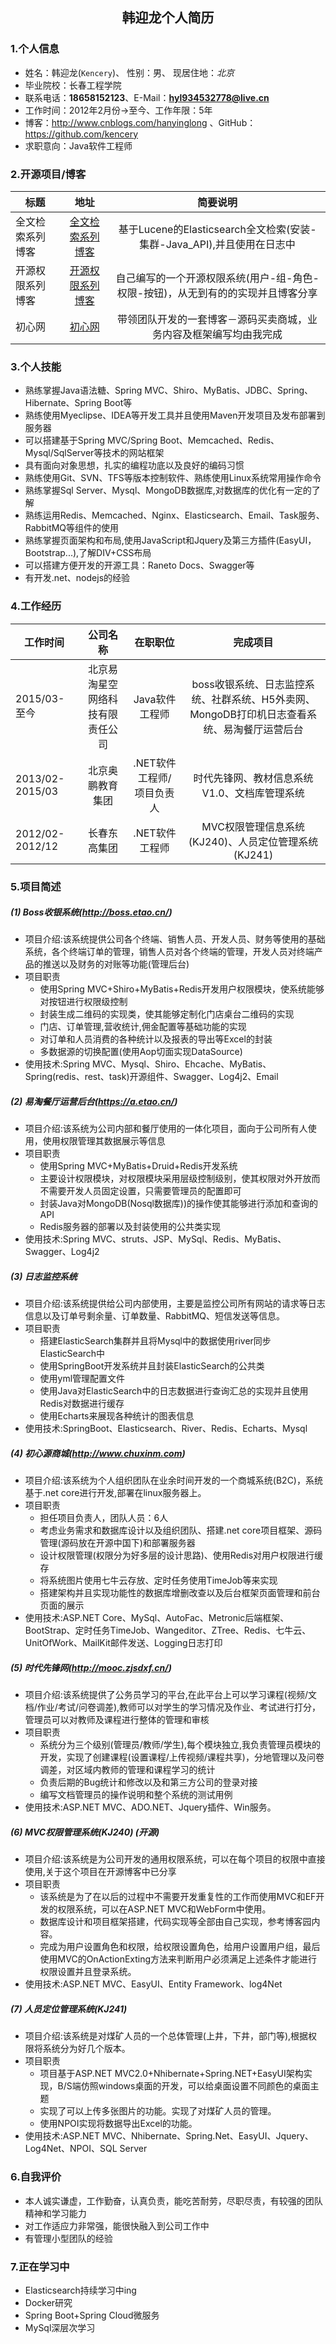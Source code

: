 ﻿<h2 align = "center">韩迎龙个人简历</h2>

### 1.个人信息
* 姓名：韩迎龙(`Kencery`)、 性别：男、 现居住地：*北京*
* 毕业院校：长春工程学院
* 联系电话：**18658152123**、E-Mail：**hyl934532778@live.cn**
* 工作时间：2012年2月份->至今、工作年限：5年
* 博客：http://www.cnblogs.com/hanyinglong 、GitHub：https://github.com/kencery
* 求职意向：Java软件工程师

### 2.开源项目/博客
| 标题        | 地址           | 简要说明           |
| ------------- |:-------------:|:-------------:|
| 全文检索系列博客 |  [全文检索系列博客](http://www.cnblogs.com/hanyinglong/p/5464604.html,"全文检索系列博客")   | 基于Lucene的Elasticsearch全文检索(安装-集群-Java_API),并且使用在日志中|
| 开源权限系列博客 |  [开源权限系列博客](http://www.cnblogs.com/hanyinglong/archive/2013/03/22/2976478.html "开源权限系列博客")   | 自己编写的一个开源权限系统(用户-组-角色-权限-按钮)，从无到有的的实现并且博客分享 |
| 初心网 |  [初心网](http://www.chuxinm.com "初心网")   | 带领团队开发的一套博客－源码买卖商城，业务内容及框架编写均由我完成 |

### 3.个人技能
* 熟练掌握Java语法糖、Spring MVC、Shiro、MyBatis、JDBC、Spring、Hibernate、Spring Boot等
* 熟练使用Myeclipse、IDEA等开发工具并且使用Maven开发项目及发布部署到服务器
* 可以搭建基于Spring MVC/Spring Boot、Memcached、Redis、Mysql/SqlServer等技术的网站框架
* 具有面向对象思想，扎实的编程功底以及良好的编码习惯
* 熟练使用Git、SVN、TFS等版本控制软件、熟练使用Linux系统常用操作命令
* 熟练掌握Sql Server、Mysql、MongoDB数据库,对数据库的优化有一定的了解
* 熟练运用Redis、Memcached、Nginx、Elasticsearch、Email、Task服务、RabbitMQ等组件的使用
* 熟练掌握页面架构和布局,使用JavaScript和Jquery及第三方插件(EasyUI，Bootstrap...),了解DIV+CSS布局
* 可以搭建方便开发的开源工具：Raneto Docs、Swagger等
* 有开发.net、nodejs的经验

### 4.工作经历
| 工作时间          | 公司名称  | 在职职位      | 完成项目       |
| ----------------- |:-------------:|:-------------:|:-------------:|
| 2015/03-至今      | 北京易淘星空网络科技有限责任公司 | Java软件工程师 | boss收银系统、日志监控系统、社群系统、H5外卖网、MongoDB打印机日志查看系统、易淘餐厅运营后台|
| 2013/02-2015/03   | 北京奥鹏教育集团 | .NET软件工程师/项目负责人 | 时代先锋网、教材信息系统V1.0、文档库管理系统 |
| 2012/02-2012/12   | 长春东高集团 | .NET软件工程师 | MVC权限管理信息系统(KJ240)、人员定位管理系统(KJ241) |

### 5.项目简述
##### (1) Boss收银系统(http://boss.etao.cn/)
* 项目介绍:该系统提供公司各个终端、销售人员、开发人员、财务等使用的基础系统，各个终端订单的管理，销售人员对各个终端的管理，开发人员对终端产品的推送以及财务的对账等功能(管理后台)
* 项目职责
	* 使用Spring MVC+Shiro+MyBatis+Redis开发用户权限模块，使系统能够对按钮进行权限级控制
	* 封装生成二维码的实现类，使其能够定制化门店桌台二维码的实现
	* 门店、订单管理,营收统计,佣金配置等基础功能的实现
	* 对订单和人员消费的各种统计以及报表的导出等Excel的封装
	* 多数据源的切换配置(使用Aop切面实现DataSource)
* 使用技术:Spring MVC、Mysql、Shiro、Ehcache、MyBatis、Spring(redis、rest、task)开源组件、Swagger、Log4j2、Email

##### (2) 易淘餐厅运营后台(https://a.etao.cn/)
* 项目介绍:该系统为公司内部和餐厅使用的一体化项目，面向于公司所有人使用，使用权限管理其数据展示等信息
* 项目职责
	* 使用Spring MVC+MyBatis+Druid+Redis开发系统
	* 主要设计权限模块，对权限模块采用层级控制级别，使其权限对外开放而不需要开发人员固定设置，只需要管理员的配置即可
	* 封装Java对MongoDB(Nosql数据库))的操作使其能够进行添加和查询的API
	* Redis服务器的部署以及封装使用的公共类实现
* 使用技术:Spring MVC、struts、JSP、MySql、Redis、MyBatis、Swagger、Log4j2

##### (3) 日志监控系统
* 项目介绍:该系统提供给公司内部使用，主要是监控公司所有网站的请求等日志信息以及订单号剩余量、订单数量、RabbitMQ、短信发送等信息。
* 项目职责
	* 搭建ElasticSearch集群并且将Mysql中的数据使用river同步ElasticSearch中
	* 使用SpringBoot开发系统并且封装ElasticSearch的公共类
	* 使用yml管理配置文件
	* 使用Java对ElasticSearch中的日志数据进行查询汇总的实现并且使用Redis对数据进行缓存
	* 使用Echarts来展现各种统计的图表信息
* 使用技术:SpringBoot、Elasticsearch、River、Redis、Echarts、Mysql

##### (4) 初心源商城(http://www.chuxinm.com)
* 项目介绍:该系统为个人组织团队在业余时间开发的一个商城系统(B2C)，系统基于.net core进行开发,部署在linux服务器上。
* 项目职责
	* 担任项目负责人，团队人员：6人
	* 考虑业务需求和数据库设计以及组织团队、搭建.net core项目框架、源码管理(源码放在开源中国下)和部署服务器
	* 设计权限管理(权限分为好多层的设计思路)、使用Redis对用户权限进行缓存
	* 将系统图片使用七牛云存放、定时任务使用TimeJob等来实现
	* 搭建架构并且实现功能性的数据库增删改查以及后台框架页面管理和前台页面的展示
* 使用技术:ASP.NET Core、MySql、AutoFac、Metronic后端框架、BootStrap、定时任务TimeJob、Wangeditor、ZTree、Redis、七牛云、UnitOfWork、MailKit邮件发送、Logging日志打印

##### (5) 时代先锋网(http://mooc.zjsdxf.cn/)
* 项目介绍:该系统提供了公务员学习的平台,在此平台上可以学习课程(视频/文档/作业/考试/问卷调差),教师可以对学生的学习情况及作业、考试进行打分，管理员可以对教师及课程进行整体的管理和审核
* 项目职责
	* 系统分为三个级别(管理员/教师/学生),每个模块独立,我负责管理员模块的开发，实现了创建课程(设置课程/上传视频/课程共享)，分地管理以及问卷调差，对区域内教师的管理和课程学习的统计
	* 负责后期的Bug统计和修改以及和第三方公司的登录对接
	* 编写文档管理员的操作说明和整个系统的测试用例
* 使用技术:ASP.NET MVC、ADO.NET、Jquery插件、Win服务。

##### (6) MVC权限管理系统(KJ240) (开源)
* 项目介绍:该系统是为公司开发的通用权限系统，可以在每个项目的权限中直接使用,关于这个项目在开源博客中已分享
* 项目职责
	* 该系统是为了在以后的过程中不需要开发重复性的工作而使用MVC和EF开发的权限系统，可以在ASP.NET MVC和WebForm中使用。
	* 数据库设计和项目框架搭建，代码实现等全部由自己实现，参考博客园内容。
	* 完成为用户设置角色和权限，给权限设置角色，给用户设置用户组，最后使用MVC的OnActionExting方法来判断用户必须满足上述条件才能进行权限设置并且登录系统。
* 使用技术:ASP.NET MVC、EasyUI、Entity Framework、log4Net

##### (7) 人员定位管理系统(KJ241)
* 项目介绍:该系统是对煤矿人员的一个总体管理(上井，下井，部门等),根据权限将系统分为好几个版本。
* 项目职责
	* 项目基于ASP.NET MVC2.0+Nhibernate+Spring.NET+EasyUI架构实现，B/S端仿照windows桌面的开发，可以给桌面设置不同颜色的桌面主题
	* 实现了可以上传多张图片的功能。实现了对煤矿人员的管理。
	* 使用NPOI实现将数据导出Excel的功能。
* 使用技术:ASP.NET MVC、Nhibernate、Spring.Net、EasyUI、Jquery、Log4Net、NPOI、SQL Server

### 6.自我评价
* 本人诚实谦虚，工作勤奋，认真负责，能吃苦耐劳，尽职尽责，有较强的团队精神和学习能力
* 对工作适应力非常强，能很快融入到公司工作中
* 有管理小型团队的经验

### 7.正在学习中
* Elasticsearch持续学习中ing
* Docker研究
* Spring Boot+Spring Cloud微服务
* MySql深层次学习